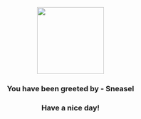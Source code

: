 <p align="center">
            <img src="https://raw.githubusercontent.com/PokeAPI/sprites/master/sprites/pokemon/215.png" width="150" height="150">
          </p>
          <h3 align="center">You have been greeted by - <b>Sneasel</b></h3>
          <h3 align="center">Have a nice day!</h3>
        